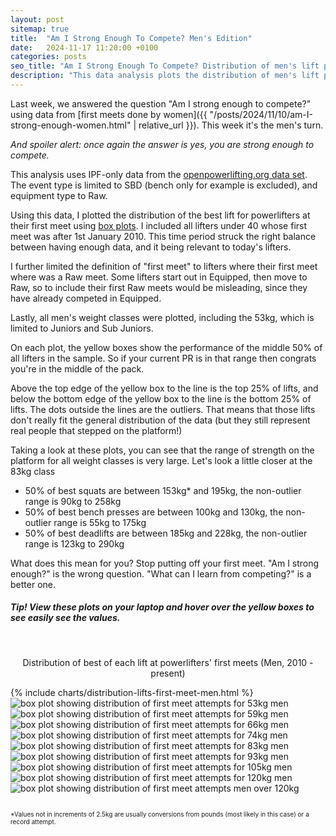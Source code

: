 ```yaml
---
layout: post
sitemap: true
title:  "Am I Strong Enough To Compete? Men's Edition"
date:   2024-11-17 11:20:00 +0100
categories: posts
seo_title: "Am I Strong Enough To Compete? Distribution of men's lift performance in first meets by weight class"
description: "This data analysis plots the distribution of men's lift performance in first meets by weight class. The data comes from the openpowerlifting database."
---
```


Last week, we answered the question "Am I strong enough to compete?" using data from [first meets done by women]({{ "/posts/2024/11/10/am-I-strong-enough-women.html" | relative_url }}). This week it's the men's turn.

<p style="font-style: italic;">And spoiler alert: once again the answer is yes, you are strong enough to compete.</p>

This analysis uses IPF-only data from the [openpowerlifting.org data set](https://www.openpowerlifting.org/). The event type is limited to SBD (bench only for example is excluded), and equipment type to Raw.

Using this data, I plotted the distribution of the best lift for powerlifters at their first meet using [box plots](https://www.jmp.com/en_nl/statistics-knowledge-portal/exploratory-data-analysis/box-plot.html). I included all lifters under 40 whose first meet was after 1st January 2010. This time period struck the right balance between having enough data, and it being relevant to today's lifters. 

I further limited the definition of "first meet" to lifters where their first meet where was a Raw meet. Some lifters start out in Equipped, then move to Raw, so to include their first Raw meets would be misleading, since they have already competed in Equipped.

Lastly, all men's weight classes were plotted, including the 53kg, which is limited to Juniors and Sub Juniors.

On each plot, the yellow boxes show the performance of the middle 50% of all lifters in the sample. So if your current PR is in that range then congrats you're in the middle of the pack.

Above the top edge of the yellow box to the line is the top 25% of lifts, and below the bottom edge of the yellow box to the line is the bottom 25% of lifts. The dots outside the lines are the outliers.
That means that those lifts don't really fit the general distribution of the data (but they still represent real people that stepped on the platform!)

Taking a look at these plots, you can see that the range of strength on the platform for all weight classes is very large. Let's look a little closer at the 83kg class

- 50% of best squats are between 153kg* and 195kg, the non-outlier range is 90kg to 258kg
- 50% of best bench presses are between 100kg and 130kg, the non-outlier range is 55kg to 175kg
- 50% of best deadlifts are between 185kg and 228kg, the non-outlier range is 123kg to 290kg

What does this mean for you? Stop putting off your first meet. "Am I strong enough?" is the wrong question. "What can I learn from competing?" is a better one.

##### Tip! View these plots on your laptop and hover over the yellow boxes to see easily see the values.

<br>

<p style="text-align:center">Distribution of best of each lift at powerlifters' first meets (Men, 2010 - present)</p>

<div class="custom-chart-grid">
  <div class="html-content-grid">
    {% include charts/distribution-lifts-first-meet-men.html %}
  </div>
  <div class="svg-content-grid">
    <img src="/assets/charts/box-plot-first-meet-53-men.svg" alt="box plot showing distribution of first meet attempts for 53kg men">
    <img src="/assets/charts/box-plot-first-meet-59-men.svg" alt="box plot showing distribution of first meet attempts for 59kg men">
    <img src="/assets/charts/box-plot-first-meet-66-men.svg" alt="box plot showing distribution of first meet attempts for 66kg men">
    <img src="/assets/charts/box-plot-first-meet-74-men.svg" alt="box plot showing distribution of first meet attempts for 74kg men">
    <img src="/assets/charts/box-plot-first-meet-83-men.svg" alt="box plot showing distribution of first meet attempts for 83kg men">
    <img src="/assets/charts/box-plot-first-meet-93-men.svg" alt="box plot showing distribution of first meet attempts for 93kg men">
    <img src="/assets/charts/box-plot-first-meet-105-men.svg" alt="box plot showing distribution of first meet attempts for 105kg men">
    <img src="/assets/charts/box-plot-first-meet-120-men.svg" alt="box plot showing distribution of first meet attempts for 120kg men">
    <img src="/assets/charts/box-plot-first-meet-120plus-men.svg" alt="box plot showing distribution of first meet attempts men over 120kg">
  </div>
</div>



<br>
<p style="font-size: 10px;">*Values not in increments of 2.5kg are usually conversions from pounds (most likely in this case) or a record attempt.</p>